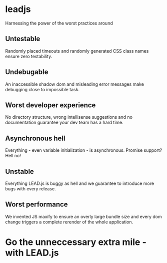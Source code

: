 # leadjs

Harnessing the power of the worst practices around

## Untestable

Randomly placed timeouts and randomly generated CSS class names ensure zero testability.

## Undebugable

An inaccessible shadow dom and misleading error messages make debugging close to impossible task.

## Worst developer experience

No directory structure, wrong intellisense suggestions and no documentation guarantee your dev team has a hard time.

## Asynchronous hell

Everything - even variable initialization - is asynchronous. Promise support? Hell no!

## Unstable

Everything LEAD.js is buggy as hell and we guarantee to introduce more bugs with every release.

## Worst performance

We invented JS maxify to ensure an overly large bundle size and every dom change triggers a complete rerender of the whole application.

# Go the unneccessary extra mile - with LEAD.js
